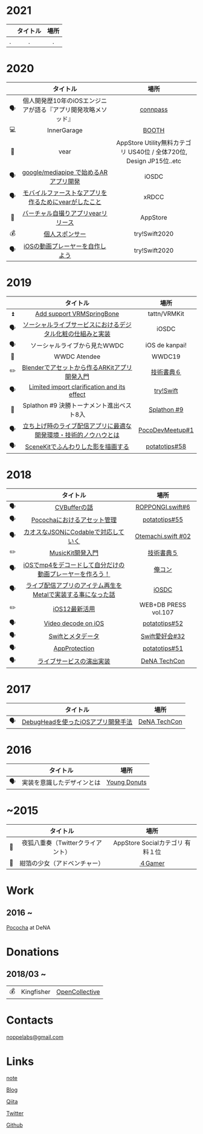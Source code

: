 # 2021

|| タイトル | 場所 |
| :---: | :---: | :---: |
| . | . | . |

# 2020

|| タイトル | 場所 |
| :---: | :---: | :---: |
|🗣|個人開発歴10年のiOSエンジニアが語る『アプリ開発攻略メソッド』| [connpass](https://careerselect-studygroup.connpass.com/event/198014/) |
|💻| InnerGarage | [BOOTH](https://noppe.booth.pm/items/2462152) |
|📱| vear | AppStore Utility無料カテゴリ US40位 / 全体720位, Design JP15位..etc |
|🗣|[google/mediapipe で始めるARアプリ開発](https://fortee.jp/iosdc-japan-2020/proposal/10e8ee31-d3b9-493f-87a8-4cf6169dad5d) | iOSDC |
|🗣|[モバイルファーストなアプリを作るためにvearがしたこと](https://youtu.be/b83xymLi8O4?t=3468)| xRDCC |
|📱|[バーチャル自撮りアプリvearリリース](https://apps.apple.com/us/app/vear/id1490697369)| AppStore |
|💰|[個人スポンサー](https://www.tryswift.co/events/2020/tokyo/jp/)| try!Swift2020 |
|🗣|[iOSの動画プレーヤーを自作しよう](https://www.tryswift.co/events/2020/tokyo/jp/#workshop_about_video)| try!Swift2020 |

# 2019

|| タイトル | 場所 |
| :---: | :---: | :---: |
|⏫| [Add support VRMSpringBone](https://github.com/tattn/VRMKit/pull/8) | tattn/VRMKit |
|🗣| [ソーシャルライブサービスにおけるデジタル化粧の仕組みと実装](https://fortee.jp/iosdc-japan-2019/proposal/14b44196-0f52-40b7-9924-588f5b0dc027) | iOSDC |
|🗣| ソーシャルライブから見たWWDC | iOS de kanpai! |
|🤝| WWDC Atendee | WWDC19 |
|✏️| [Blenderでアセットから作るARKitアプリ開発入門](https://techbookfest.org/event/tbf06/circle/63710006) | [技術書典６](https://techbookfest.org/event/tbf06) |
|🗣| [Limited import clarification and its effect](https://speakerdeck.com/noppefoxwolf/tryswift2019) | [try!Swift](https://www.tryswift.co/events/2019/tokyo/en/#noppefoxwolf) |
|👾| Splathon #9 決勝トーナメント進出ベスト8入 | [Splathon #9](https://m.twitch.tv/splathon/profile?desktop-redirect=offline_channel) |
|🗣| [立ち上げ時のライブ配信アプリに最適な開発環境・技術的ノウハウとは](https://speakerdeck.com/noppefoxwolf/pocodevmeetup-1) | [PocoDevMeetup#1]() |
|🗣| [SceneKitでふんわりした影を描画する](https://speakerdeck.com/noppefoxwolf/potatotips58) | [potatotips#58]() |

# 2018
|| タイトル | 場所 |
| :---: | :---: | :---: |
|🗣| [CVBufferの話](https://speakerdeck.com/noppefoxwolf/roppongi-dot-swift) | [ROPPONGI.swift\#6]() |
|🗣| [Pocochaにおけるアセット管理](https://speakerdeck.com/noppefoxwolf/potatotips55) | [potatotips\#55]() |
|🗣| [カオスなJSONにCodableで対応していく](https://speakerdeck.com/noppefoxwolf/otemachi02) | [Otemachi.swift #02](https://nikkei.connpass.com/event/98887/?utm_campaign=event_lottery_join&utm_source=notifications&utm_medium=email&utm_content=detail_btn) | 
|✏️| [MusicKit開発入門](https://noppe.booth.pm/items/1024381) | [技術書典５](https://techbookfest.org/event/tbf05) |
|🗣| [iOSでmp4をデコードして自分だけの動画プレーヤーを作ろう！](https://speakerdeck.com/noppefoxwolf/orecon) | [俺コン](https://ore-con.firebaseapp.com) |
|🗣| [ライブ配信アプリのアイテム再生をMetalで実装する事になった話](https://speakerdeck.com/noppefoxwolf/raibupei-xin-apurifalseaitemuzai-sheng-wometaldeshi-zhuang-surushi-ninatutahua) | [iOSDC](https://iosdc.jp/2018/) |
|✏️| [iOS12最新活用](https://amzn.to/2RATlwa) | WEB+DB PRESS vol.107 |
|🗣| [Video decode on iOS](https://speakerdeck.com/noppefoxwolf/video-decode-on-ios) | [potatotips\#52](https://potatotips.connpass.com/event/88164/) |
|🗣| [Swiftとメタデータ](https://speakerdeck.com/noppefoxwolf/swifttometadeta) | [Swift愛好会#32](https://love-swift.connpass.com/event/88666/) |
|🗣| [AppProtection](https://speakerdeck.com/noppefoxwolf/iosapurikaravpnjie-sok-falsejian-chu-wosuru) | [potatotips\#51](https://potatotips.connpass.com/event/85025/) |
|🗣| [ライブサービスの演出実装](https://www.slideshare.net/dena_tech/ss-88557943) | [DeNA TechCon](https://techcon.dena.com/2017/) |

# 2017

|| タイトル | 場所 |
| :---: | :---: | :---: |
|🗣| [DebugHeadを使ったiOSアプリ開発手法](https://www.slideshare.net/dena_tech/debugheadios-denatechcon) | [DeNA TechCon](https://techcon.dena.com/2017/) |

# 2016

|| タイトル | 場所 |
| :---: | :---: | :---: |
|🗣| 実装を意識したデザインとは | [Young Donuts](https://yng-dnts.connpass.com/event/36358/) |

# ~2015
|| タイトル | 場所 |
| :---: | :---: | :---: |
|📱| 夜狐八重奏（Twitterクライアント） | AppStore Socialカテゴリ 有料１位 |
|📱| 紺箔の少女（アドベンチャー） | [４Gamer](https://www.4gamer.net/games/181/G018156/20120829085/) |

# Work

## 2016 ~ 

[Pococha](https://www.pococha.com) at DeNA

# Donations

## 2018/03 ~ 

||  |  |
| :---: | :---: | :---: |
|💰| Kingfisher | [OpenCollective](https://opencollective.com/kingfisher#backers) |

# Contacts

noppelabs@gmail.com

# Links

[note](https://note.com/noppefoxwolf)

[Blog](https://medium.com/@noppefoxwolf)

[Qiita](https://qiita.com/noppefoxwolf) 

[Twitter](https://twitter.com/noppefoxwolf)

[Github](https://github.com/noppefoxwolf)
